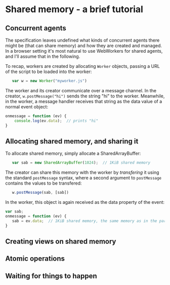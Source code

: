 # Shared memory - a brief tutorial

## Concurrent agents

The specification leaves undefined what kinds of concurrent agents there might be (that can share memory) and how they are created and managed.  In a browser setting it's most natural to use WebWorkers for shared agents, and I'll assume that in the following.

To recap, workers are created by allocating ```Worker``` objects, passing a URL of the script to be loaded into the worker:
```js
   var w = new Worker("myworker.js")
```
The worker and its creator communicate over a message channel.  In the creator, ```w.postMessage("hi")``` sends the string "hi" to the worker.  Meanwhile, in the worker, a message handler receives that string as the data value of a normal event object:
```js
onmessage = function (ev) {
    console.log(ev.data);  // prints "hi"
}
```

## Allocating shared memory, and sharing it

To allocate shared memory, simply allocate a SharedArrayBuffer:

```js
   var sab = new SharedArrayBuffer(1024);  // 1KiB shared memory
```

The creator can share this memory with the worker by *transfering* it using the standard ```postMessage``` syntax, where a second argument to ```postMessage``` contains the values to be transfered:
```js
   w.postMessage(sab, [sab])
```
In the worker, this object is again received as the data property of the event:
```js
var sab;
onmessage = function (ev) {
   sab = ev.data;  // 1KiB shared memory, the same memory as in the parent
}
```

## Creating views on shared memory

## Atomic operations

## Waiting for things to happen

